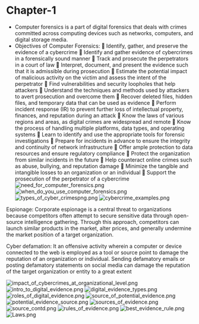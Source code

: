 # Chapter-1
- Computer forensics is a part of digital forensics that deals with crimes committed across computing devices such as networks, computers, and digital storage media.
- Objectives of Computer Forensics:
         Identify, gather, and preserve the evidence of a cybercrime
         Identify and gather evidence of cybercrimes in a forensically sound manner
         Track and prosecute the perpetrators in a court of law
         Interpret, document, and present the evidence such that it is admissible during
        prosecution
         Estimate the potential impact of malicious activity on the victim and assess the intent of
        the perpetrator
         Find vulnerabilities and security loopholes that help attackers
         Understand the techniques and methods used by attackers to avert prosecution and
        overcome them
         Recover deleted files, hidden files, and temporary data that can be used as evidence
         Perform incident response (IR) to prevent further loss of intellectual property, finances,
        and reputation during an attack
         Know the laws of various regions and areas, as digital crimes are widespread and remote
         Know the process of handling multiple platforms, data types, and operating systems
         Learn to identify and use the appropriate tools for forensic investigations
         Prepare for incidents in advance to ensure the integrity and continuity of network
        infrastructure
         Offer ample protection to data resources and ensure regulatory compliance
         Protect the organization from similar incidents in the future
         Help counteract online crimes such as abuse, bullying, and reputation damage
         Minimize the tangible and intangible losses to an organization or an individual
         Support the prosecution of the perpetrator of a cybercrime
![need_for_computer_forensics.png](./need_for_computer_forensics.png)
![when_do_you_use_computer_forensics.png](./when_do_you_use_computer_forensics.png)
![types_of_cyber_crimespng.png](./types_of_cyber_crimespng.png)
![cybercrime_examples.png](./cybercrime_examples.png)
<!--StartFragment-->

Espionage: Corporate espionage is a central threat to organizations because competitors often attempt to secure sensitive data through open-source intelligence gathering. Through this approach, competitors can launch similar products in the market, alter prices, and generally undermine the market position of a target organization.

<!--EndFragment-->
<!--StartFragment-->

Cyber defamation: It an offensive activity wherein a computer or device connected to the web is employed as a tool or source point to damage the reputation of an organization or individual. Sending defamatory emails or posting defamatory statements on social media can damage the reputation of the target organization or entity to a great extent

<!--EndFragment-->

![impact_of_cybercrimes_at_organizational_level.png](./impact_of_cybercrimes_at_organizational_level.png)
![intro_to_digital_evidence.png](./intro_to_digital_evidence.png)
![digital_evidence_types.png](./digital_evidence_types.png)
![roles_of_digital_evidence.png](./roles_of_digital_evidence.png)
![source_of_potential_evidence.png](./source_of_potential_evidence.png)
![potential_evidence_source.png](./potential_evidence_source.png)
![sources_of_evidence.png](./sources_of_evidence.png)
![source_contd.png](./source_contd.png)
![rules_of_evidence.png](./rules_of_evidence.png)
![best_evidence_rule.png](./best_evidence_rule.png)
![Laws.png](./Laws.png)